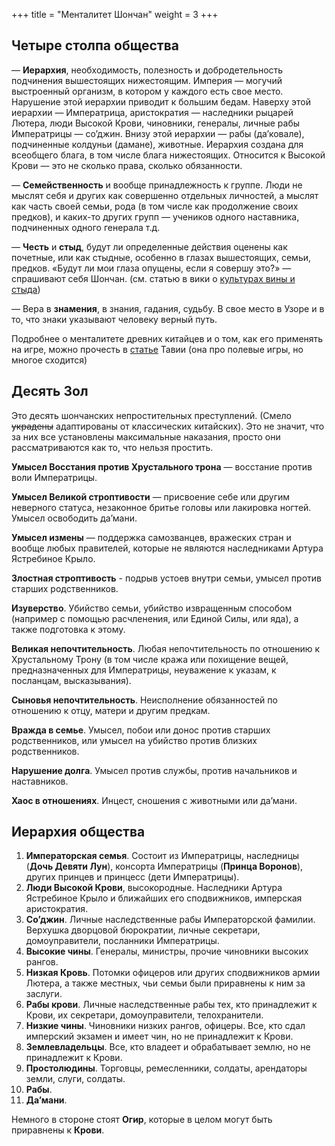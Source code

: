 +++
title = "Менталитет Шончан"
weight = 3
+++

## Четыре столпа общества 

 — **Иерархия**, необходимость, полезность и добродетельность подчинения вышестоящих нижестоящим. Империя — могучий выстроенный организм, в котором у каждого есть свое место. Нарушение этой иерархии приводит к большим бедам. Наверху этой иерархии — Императрица, аристократия — наследники рыцарей Лютера, люди Высокой Крови, чиновники, генералы, личные рабы Императрицы — со’джин. Внизу этой иерархии — рабы (да’ковале), подчиненные колдуньи (дамане), животные. Иерархия создана для всеобщего блага, в том числе блага нижестоящих. Относится к Высокой Крови — это не сколько права, сколько обязанности.

 — **Семейственность** и вообще принадлежность к группе. Люди не мыслят себя и других как совершенно отдельных личностей, а мыслят как часть своей семьи, рода (в том числе как продолжение своих предков), и каких-то других групп — учеников одного наставника, подчиненных одного генерала т.д. 

 — **Честь** и **стыд**, будут ли определенные действия оценены как почетные, или как стыдные, особенно в глазах вышестоящих, семьи, предков. «Будут ли мои глаза опущены, если я совершу это?» — спрашивают себя Шончан. (см. статью в вики о [культурах вины и стыда](https://ru.wikipedia.org/wiki/%D0%9A%D1%83%D0%BB%D1%8C%D1%82%D1%83%D1%80%D1%8B_%D0%B2%D0%B8%D0%BD%D1%8B_%D0%B8_%D1%81%D1%82%D1%8B%D0%B4%D0%B0))

 — Вера в **знамения**, в знания, гадания, судьбу. В свое место в Узоре и в то, что знаки указывают человеку верный путь.

 Подробнее о менталитете древних китайцев и о том, как его применять на игре, можно прочесть в [статье](https://docs.google.com/document/d/1O7iVv4r8tod5m6hPgDJqBRKeTSR89Qn7/edit) Тавии (она про полевые игры, но многое сходится)

 ## Десять Зол

 Это десять шончанских непростительных преступлений. (Смело ~~украдены~~ адаптированы от классических китайских). Это не значит, что за них все установлены максимальные наказания, просто они рассматриваются как то, что нельзя простить.

**Умысел Восстания против Хрустального трона** — восстание против воли Императрицы. 

**Умысел Великой строптивости** — присвоение себе или другим неверного статуса, незаконное бритье головы или лакировка ногтей. Умысел освободить да’мани. 

**Умысел измены** — поддержка самозванцев, вражеских стран и вообще любых правителей, которые не являются наследниками Артура Ястребиное Крыло.

**Злостная строптивость** - подрыв устоев внутри семьи, умысел против старших родственников. 

**Изуверство**. Убийство семьи, убийство извращенным способом (например с помощью расчленения, или Единой Силы, или яда), а также подготовка к этому.

**Великая непочтительность**. Любая непочтительность по отношению к Хрустальному Трону (в том числе кража или похищение вещей, предназначенных для Императрицы, неуважение к указам, к посланцам, высказывания).

**Сыновья непочтительность**. Неисполнение обязанностей по отношению к отцу, матери и другим предкам.

**Вражда в семье**. Умысел, побои или донос против старших родственников, или умысел на убийство против близких родственников.

**Нарушение долга**. Умысел против службы, против начальников и наставников.

**Хаос в отношениях**. Инцест, сношения с животными или да’мани.

## Иерархия общества

1. **Императорская семья**. Состоит из Императрицы, наследницы (**Дочь Девяти Лун**), консорта Императрицы (**Принца Воронов**), других принцев и принцесс (дети Императрицы). 
1. **Люди Высокой Крови**, высокородные. Наследники Артура Ястребиное Крыло и ближайших его сподвижников, имперская аристократия. 
1. **Со’джин**. Личные наследственные рабы Императорской фамилии. Верхушка дворцовой бюрократии, личные секретари, домоуправители, посланники Императрицы.
1. **Высокие чины**. Генералы, министры, прочие чиновники высоких рангов. 
1. **Низкая Кровь**. Потомки офицеров или других сподвижников армии Лютера, а также местных, чьи семьи были приравнены к ним за заслуги.
1. **Рабы крови**. Личные наследственные рабы тех, кто принадлежит к Крови, их секретари, домоуправители, телохранители.
1. **Низкие чины**. Чиновники низких рангов, офицеры. Все, кто сдал имперский экзамен и имеет чин, но не принадлежит к Крови.
1. **Землевладельцы**. Все, кто владеет и обрабатывает землю, но не принадлежит к Крови.
1. **Простолюдины**. Торговцы, ремесленники, солдаты, арендаторы земли, слуги, солдаты.
1. **Рабы**. 
1. **Да’мани**. 

Немного в стороне стоят **Огир**, которые в целом могут быть приравнены к **Крови**.
